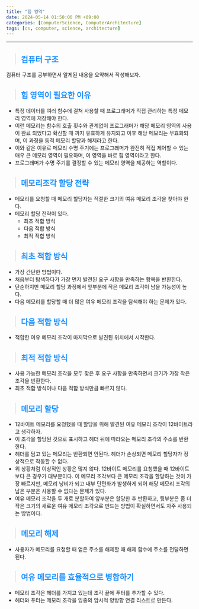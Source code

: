 ```yaml
---
title: "힙 영역"
date: 2024-05-14 01:50:00 PM +09:00
categories: [ComputerScience, ComputerArchitecture]
tags: [cs, computer, science, architecture]
---
```

***

>## <span style='color:#1E90FF'>컴퓨터 구조</span>
컴퓨터 구조를 공부하면서 알게된 내용을 요약해서 작성해보자. <br>

>## <span style='color:#1E90FF'>힙 영역이 필요한 이유</span>
- 특정 데이터를 여러 함수에 걸쳐 사용할 때 프로그래머가 직접 관리하는 특정 메모리 영역에 저장해야 한다. <br>
- 이런 메모리는 함수의 호출 횟수와 관계없이 프로그래머가 해당 메모리 영역의 사용이 완료 되었다고 확신할 때 까지 유효하게 유지되고 이후 해당 메모리는 무효화되며, 이 과정을 동적 메모리 할당과 해제라고 한다. <br>
- 이와 같은 이유로 메모리 수명 주기에는 프로그래머가 완전히 직접 제어할 수 있는 매우 큰 메모리 영역이 필요하며, 이 영역을 바로 힙 영역이라고 한다. <br>
- 프로그래머가 수명 주기를 결정할 수 있는 메모리 영역을 제공하는 역할이다. <br>

>## <span style='color:#1E90FF'>메모리조각 할당 전략</span>
- 메모리를 요청할 때 메모리 할당자는 적절한 크기의 여유 메모리 조각을 찾아야 한다. <br>
- 메모리 할당 전략이 있다. <br>
    - 최초 적합 방식
    - 다음 적합 방식
    - 최적 적합 방식

>## <span style='color:#1E90FF'>최초 적합 방식</span>
- 가장 간단한 방법이다. <br>
- 처음부터 탐색하다가 가장 먼저 발견된 요구 사항을 만족하는 항목을 반환한다. <br>
- 단순하지만 메모리 할당 과정에서 앞부분에 작은 메모리 조각이 남을 가능성이 높다. <br>
- 다음 메모리를 할당할 때 더 많은 여유 메모리 조각을 탐색해야 하는 문제가 있다. <br>

>## <span style='color:#1E90FF'>다음 적합 방식</span>
- 적합한 여유 메모리 조각이 마지막으로 발견된 위치에서 시작한다. <br>

>## <span style='color:#1E90FF'>최적 적합 방식</span>
- 사용 가능한 메모리 조각을 모두 찾은 후 요구 사항을 만족하면서 크기가 가장 작은 조각을 반환한다. <br>
- 최초 적합 방식이나 다음 적합 방식만큼 빠르지 않다. <br>

>## <span style='color:#1E90FF'>메모리 할당</span>
- 12바이트 메모리를 요청했을 때 할당을 위해 발견된 여유 메모리 조각이 12바이트라고 생각하자. <br>
- 이 조각을 할당된 것으로 표시하고 헤더 뒤에 따라오는 메모리 조각의 주소를 반환한다. <br>
- 헤더를 담고 있는 메모리는 반환되면 안된다. 헤더가 손상되면 메모리 할당자가 정상적으로 작동할 수 없다. <br>
- 위 상황처럼 이상적인 상황은 많지 않다. 12바이트 메모리를 요청했을 때 12바이트보다 큰 경우가 대부분이다. 이 메모리 조각보다 큰 메모리 조각을 할당하는 것이 가장 빠르지만, 메모리 낭비가 되고 내부 단편화가 발생하게 되어 해당 메모리 조각의 남은 부분은 사용할 수 없다는 문제가 있다. <br>
- 여유 메모리 조각을 두 개로 분할하여 앞부분은 할당한 후 반환하고, 뒷부분은 좀 더 작은 크기의 새로운 여유 메모리 조각으로 만드는 방법이 확실하면서도 자주 사용되는 방법이다. <br>

>## <span style='color:#1E90FF'>메모리 해제</span>
- 사용자가 메모리를 요청할 때 얻은 주소를 해제할 때 해제 함수에 주소를 전달하면 된다. <br>

>## <span style='color:#1E90FF'>여유 메모리를 효율적으로 병합하기</span>
- 메모리 조각은 헤더를 가지고 있는데 조각 끝에 푸터를 추가할 수 있다. <br>
- 헤더와 푸터는 메모리 조각을 잉종의 암시적 양방향 연결 리스트로 만든다.